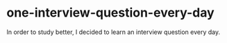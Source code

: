 # one-interview-question-every-day
In order to study better, I decided to learn an interview question every day.

